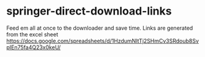 # springer-direct-download-links

Feed em all at once to the downloader and save time. Links are generated from the excel sheet https://docs.google.com/spreadsheets/d/1HzdumNltTj2SHmCv3SRdoub8SvpIEn75fa4Q23x0keU/
